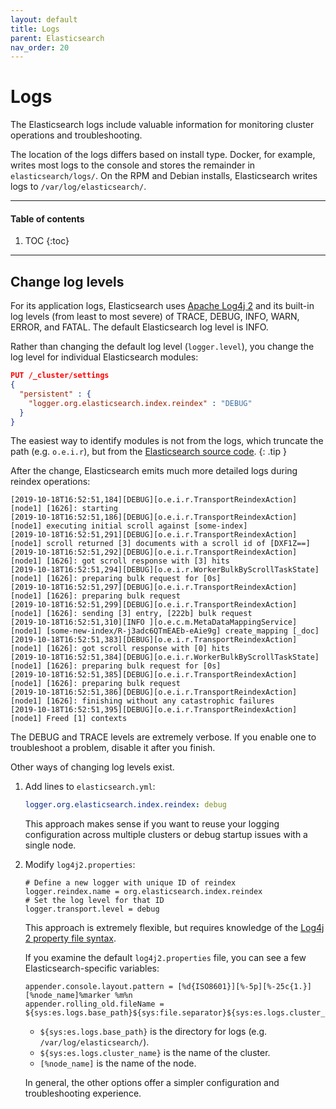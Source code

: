 ```yaml
---
layout: default
title: Logs
parent: Elasticsearch
nav_order: 20
---
```


# Logs

The Elasticsearch logs include valuable information for monitoring cluster operations and troubleshooting.

The location of the logs differs based on install type. Docker, for example, writes most logs to the console and stores the remainder in `elasticsearch/logs/`. On the RPM and Debian installs, Elasticsearch writes logs to `/var/log/elasticsearch/`.


---

#### Table of contents
1. TOC
{:toc}


---


## Change log levels

For its application logs, Elasticsearch uses [Apache Log4j 2](https://logging.apache.org/log4j/2.x/) and its built-in log levels (from least to most severe) of TRACE, DEBUG, INFO, WARN, ERROR, and FATAL. The default Elasticsearch log level is INFO.

Rather than changing the default log level (`logger.level`), you change the log level for individual Elasticsearch modules:

```json
PUT /_cluster/settings
{
  "persistent" : {
    "logger.org.elasticsearch.index.reindex" : "DEBUG"
  }
}
```

The easiest way to identify modules is not from the logs, which truncate the path (e.g. `o.e.i.r`), but from the [Elasticsearch source code](https://github.com/elastic/elasticsearch/tree/master/server/src/main/java/org/elasticsearch).
{: .tip }

After the change, Elasticsearch emits much more detailed logs during reindex operations:

```
[2019-10-18T16:52:51,184][DEBUG][o.e.i.r.TransportReindexAction] [node1] [1626]: starting
[2019-10-18T16:52:51,186][DEBUG][o.e.i.r.TransportReindexAction] [node1] executing initial scroll against [some-index]
[2019-10-18T16:52:51,291][DEBUG][o.e.i.r.TransportReindexAction] [node1] scroll returned [3] documents with a scroll id of [DXF1Z==]
[2019-10-18T16:52:51,292][DEBUG][o.e.i.r.TransportReindexAction] [node1] [1626]: got scroll response with [3] hits
[2019-10-18T16:52:51,294][DEBUG][o.e.i.r.WorkerBulkByScrollTaskState] [node1] [1626]: preparing bulk request for [0s]
[2019-10-18T16:52:51,297][DEBUG][o.e.i.r.TransportReindexAction] [node1] [1626]: preparing bulk request
[2019-10-18T16:52:51,299][DEBUG][o.e.i.r.TransportReindexAction] [node1] [1626]: sending [3] entry, [222b] bulk request
[2019-10-18T16:52:51,310][INFO ][o.e.c.m.MetaDataMappingService] [node1] [some-new-index/R-j3adc6QTmEAEb-eAie9g] create_mapping [_doc]
[2019-10-18T16:52:51,383][DEBUG][o.e.i.r.TransportReindexAction] [node1] [1626]: got scroll response with [0] hits
[2019-10-18T16:52:51,384][DEBUG][o.e.i.r.WorkerBulkByScrollTaskState] [node1] [1626]: preparing bulk request for [0s]
[2019-10-18T16:52:51,385][DEBUG][o.e.i.r.TransportReindexAction] [node1] [1626]: preparing bulk request
[2019-10-18T16:52:51,386][DEBUG][o.e.i.r.TransportReindexAction] [node1] [1626]: finishing without any catastrophic failures
[2019-10-18T16:52:51,395][DEBUG][o.e.i.r.TransportReindexAction] [node1] Freed [1] contexts
```

The DEBUG and TRACE levels are extremely verbose. If you enable one to troubleshoot a problem, disable it after you finish.

Other ways of changing log levels exist.

1. Add lines to `elasticsearch.yml`:

   ```yml
   logger.org.elasticsearch.index.reindex: debug
   ```

   This approach makes sense if you want to reuse your logging configuration across multiple clusters or debug startup issues with a single node.

2. Modify `log4j2.properties`:

   ```
   # Define a new logger with unique ID of reindex
   logger.reindex.name = org.elasticsearch.index.reindex
   # Set the log level for that ID
   logger.transport.level = debug
   ```

   This approach is extremely flexible, but requires knowledge of the [Log4j 2 property file syntax](https://logging.apache.org/log4j/2.x/manual/configuration.html#Properties).

   If you examine the default `log4j2.properties` file, you can see a few Elasticsearch-specific variables:

   ```
   appender.console.layout.pattern = [%d{ISO8601}][%-5p][%-25c{1.}] [%node_name]%marker %m%n
   appender.rolling_old.fileName = ${sys:es.logs.base_path}${sys:file.separator}${sys:es.logs.cluster_name}.log
   ```

   - `${sys:es.logs.base_path}` is the directory for logs (e.g. `/var/log/elasticsearch/`).
   - `${sys:es.logs.cluster_name}` is the name of the cluster.
   - `[%node_name]` is the name of the node.

   In general, the other options offer a simpler configuration and troubleshooting experience.
